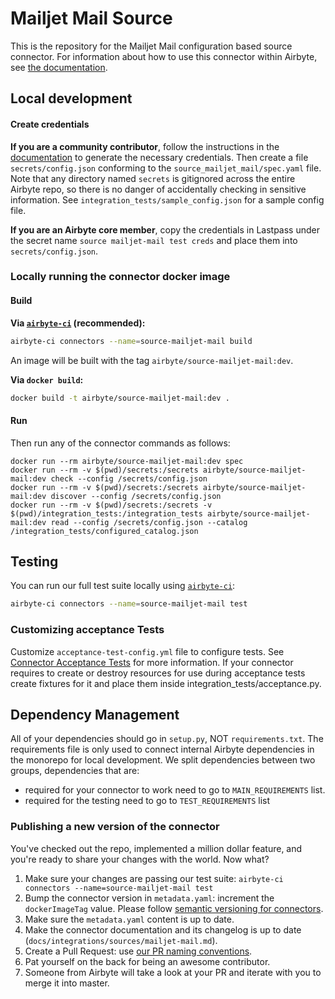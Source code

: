 # Mailjet Mail Source

This is the repository for the Mailjet Mail configuration based source connector. For information
about how to use this connector within Airbyte, see
[the documentation](https://docs.airbyte.io/integrations/sources/mailjet-mail).

## Local development

#### Create credentials

**If you are a community contributor**, follow the instructions in the
[documentation](https://docs.airbyte.io/integrations/sources/mailjet-mail) to generate the necessary
credentials. Then create a file `secrets/config.json` conforming to the
`source_mailjet_mail/spec.yaml` file. Note that any directory named `secrets` is gitignored across
the entire Airbyte repo, so there is no danger of accidentally checking in sensitive information.
See `integration_tests/sample_config.json` for a sample config file.

**If you are an Airbyte core member**, copy the credentials in Lastpass under the secret name
`source mailjet-mail test creds` and place them into `secrets/config.json`.

### Locally running the connector docker image

#### Build

**Via
[`airbyte-ci`](https://github.com/airbytehq/airbyte/blob/master/airbyte-ci/connectors/pipelines/README.md)
(recommended):**

```bash
airbyte-ci connectors --name=source-mailjet-mail build
```

An image will be built with the tag `airbyte/source-mailjet-mail:dev`.

**Via `docker build`:**

```bash
docker build -t airbyte/source-mailjet-mail:dev .
```

#### Run

Then run any of the connector commands as follows:

```
docker run --rm airbyte/source-mailjet-mail:dev spec
docker run --rm -v $(pwd)/secrets:/secrets airbyte/source-mailjet-mail:dev check --config /secrets/config.json
docker run --rm -v $(pwd)/secrets:/secrets airbyte/source-mailjet-mail:dev discover --config /secrets/config.json
docker run --rm -v $(pwd)/secrets:/secrets -v $(pwd)/integration_tests:/integration_tests airbyte/source-mailjet-mail:dev read --config /secrets/config.json --catalog /integration_tests/configured_catalog.json
```

## Testing

You can run our full test suite locally using
[`airbyte-ci`](https://github.com/airbytehq/airbyte/blob/master/airbyte-ci/connectors/pipelines/README.md):

```bash
airbyte-ci connectors --name=source-mailjet-mail test
```

### Customizing acceptance Tests

Customize `acceptance-test-config.yml` file to configure tests. See
[Connector Acceptance Tests](https://docs.airbyte.com/connector-development/testing-connectors/connector-acceptance-tests-reference)
for more information. If your connector requires to create or destroy resources for use during
acceptance tests create fixtures for it and place them inside integration_tests/acceptance.py.

## Dependency Management

All of your dependencies should go in `setup.py`, NOT `requirements.txt`. The requirements file is
only used to connect internal Airbyte dependencies in the monorepo for local development. We split
dependencies between two groups, dependencies that are:

- required for your connector to work need to go to `MAIN_REQUIREMENTS` list.
- required for the testing need to go to `TEST_REQUIREMENTS` list

### Publishing a new version of the connector

You've checked out the repo, implemented a million dollar feature, and you're ready to share your
changes with the world. Now what?

1. Make sure your changes are passing our test suite:
   `airbyte-ci connectors --name=source-mailjet-mail test`
2. Bump the connector version in `metadata.yaml`: increment the `dockerImageTag` value. Please
   follow
   [semantic versioning for connectors](https://docs.airbyte.com/contributing-to-airbyte/resources/pull-requests-handbook/#semantic-versioning-for-connectors).
3. Make sure the `metadata.yaml` content is up to date.
4. Make the connector documentation and its changelog is up to date
   (`docs/integrations/sources/mailjet-mail.md`).
5. Create a Pull Request: use
   [our PR naming conventions](https://docs.airbyte.com/contributing-to-airbyte/resources/pull-requests-handbook/#pull-request-title-convention).
6. Pat yourself on the back for being an awesome contributor.
7. Someone from Airbyte will take a look at your PR and iterate with you to merge it into master.
